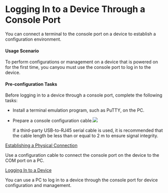 Logging In to a Device Through a Console Port
=============================================

You can connect a terminal to the console port on a device to establish a configuration environment.

#### Usage Scenario

To perform configurations or management on a device that is powered on for the first time, you canyou must use the console port to log in to the device.

#### Pre-configuration Tasks

Before logging in to a device through a console port, complete the following tasks:

* Install a terminal emulation program, such as PuTTY, on the PC.
* Prepare a console configuration cable.![](../../../../public_sys-resources/caution_3.0-en-us.png) 
  
  If a third-party USB-to-RJ45 serial cable is used, it is recommended that the cable length be less than or equal to 2 m to ensure signal integrity.


[Establishing a Physical Connection](../../../../software/nev8r10_vrpv8r16/user/vrp/dc_vrp_first_login_cfg_0003.html)

Use a configuration cable to connect the console port on the device to the COM port on a PC.

[Logging In to a Device](../../../../software/nev8r10_vrpv8r16/user/vrp/dc_vrp_first_login_cfg_0004.html)

You can use a PC to log in to a device through the console port for device configuration and management.